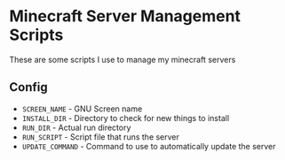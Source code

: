 Minecraft Server Management Scripts
===================================
These are some scripts I use to manage my minecraft servers

Config
------
* `SCREEN_NAME` - GNU Screen name
* `INSTALL_DIR` - Directory to check for new things to install
* `RUN_DIR` - Actual run directory
* `RUN_SCRIPT` - Script file that runs the server
* `UPDATE_COMMAND` - Command to use to automatically update the server

